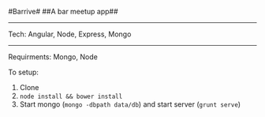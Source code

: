 #Barrive#
##A bar meetup app##

-----------

 Tech: Angular, Node, Express, Mongo

 ----------
 Requirments: Mongo, Node

 To setup:
 1. Clone
 2. `node install && bower install`
 3. Start mongo (`mongo -dbpath data/db`) and start server (`grunt serve`)
